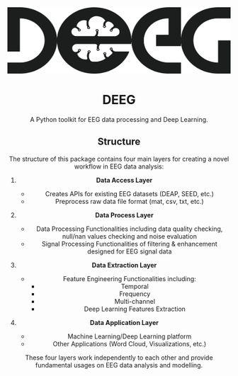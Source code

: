 <div align=center><img width="900" height="150" src="/figures/logo.png">  

# DEEG

A Python toolkit for EEG data processing and Deep Learning.

## Structure

The structure of this package contains four main layers for creating a novel workflow in EEG data analysis:
1. __Data Access Layer__
    * Creates APIs for existing EEG datasets (DEAP, SEED, etc.)
    * Preprocess raw data file format (mat, csv, txt, etc.)
    
2. __Data Process Layer__
    * Data Processing Functionalities including data quality checking, null/nan values checking and noise evaluation
    * Signal Processing Functionalities of filtering & enhancement designed for EEG signal data
    
3. __Data Extraction Layer__
    * Feature Engineering Functionalities including:
        * Temporal
        * Frequency
        * Multi-channel
        * Deep Learning Features Extraction
    
4. __Data Application Layer__
    * Machine Learning/Deep Learning platform
    * Other Applications (Word Cloud, Visualizations, etc.)
   
These four layers work independently to each other and provide fundamental usages on EEG data analysis and modelling.
